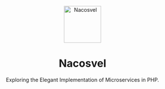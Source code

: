 <p align="center">
    <a href="https://github.com/nacosvel">
        <img alt="Nacosvel" width="100" src="https://avatars.githubusercontent.com/u/177917972?s=200&v=4">
    </a>
</p>

<h1 align="center">Nacosvel</h1>

<p align="center">Exploring the Elegant Implementation of Microservices in PHP.</p>
